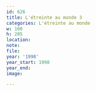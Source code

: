 ```yaml
---
id: 626
title: L'étreinte au monde 3
categories: L'étreinte au monde
w: 160
h: 205
location:
note:
file:
year: '1998'
year_start: 1998
year_end:
image:

---
```

